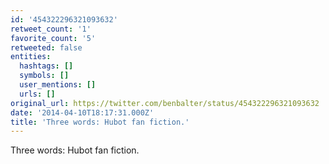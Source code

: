 ```yaml
---
id: '454322296321093632'
retweet_count: '1'
favorite_count: '5'
retweeted: false
entities:
  hashtags: []
  symbols: []
  user_mentions: []
  urls: []
original_url: https://twitter.com/benbalter/status/454322296321093632
date: '2014-04-10T18:17:31.000Z'
title: 'Three words: Hubot fan fiction.'
---
```


Three words: Hubot fan fiction.